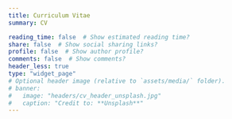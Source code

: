 ```yaml
---
title: Curriculum Vitae
summary: CV

reading_time: false  # Show estimated reading time?
share: false  # Show social sharing links?
profile: false  # Show author profile?
comments: false  # Show comments?
header_less: true
type: "widget_page"
# Optional header image (relative to `assets/media/` folder).
# banner:
#   image: "headers/cv_header_unsplash.jpg"
#   caption: "Credit to: **Unsplash**"
---
```



